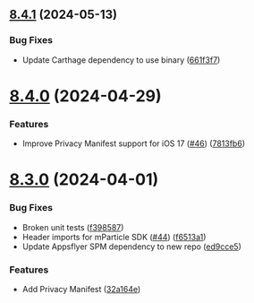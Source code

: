 ## [8.4.1](https://github.com/mparticle-integrations/mparticle-apple-integration-appsflyer/compare/v8.4.0...v8.4.1) (2024-05-13)


### Bug Fixes

* Update Carthage dependency to use binary ([661f3f7](https://github.com/mparticle-integrations/mparticle-apple-integration-appsflyer/commit/661f3f726ca5eb29476c7d09c7005e4159fc3923))

# [8.4.0](https://github.com/mparticle-integrations/mparticle-apple-integration-appsflyer/compare/v8.3.0...v8.4.0) (2024-04-29)


### Features

* Improve Privacy Manifest support for iOS 17 ([#46](https://github.com/mparticle-integrations/mparticle-apple-integration-appsflyer/issues/46)) ([7813fb6](https://github.com/mparticle-integrations/mparticle-apple-integration-appsflyer/commit/7813fb65cd0f778c5d8ee485441fe6c868bbfc51))

# [8.3.0](https://github.com/mparticle-integrations/mparticle-apple-integration-appsflyer/compare/v8.2.3...v8.3.0) (2024-04-01)


### Bug Fixes

* Broken unit tests ([f398587](https://github.com/mparticle-integrations/mparticle-apple-integration-appsflyer/commit/f398587eb526965a6c0c3a46a8a157b49b30b1d7))
* Header imports for mParticle SDK ([#44](https://github.com/mparticle-integrations/mparticle-apple-integration-appsflyer/issues/44)) ([f6513a1](https://github.com/mparticle-integrations/mparticle-apple-integration-appsflyer/commit/f6513a116866875d020d67c72ebaada518dda24c))
* Update Appsflyer SPM dependency to new repo ([ed9cce5](https://github.com/mparticle-integrations/mparticle-apple-integration-appsflyer/commit/ed9cce558a5bab0d8193d573e14ef336af9ed07f))


### Features

* Add Privacy Manifest ([32a164e](https://github.com/mparticle-integrations/mparticle-apple-integration-appsflyer/commit/32a164ef6a21591c177473446e21e0ff47bf929b))
